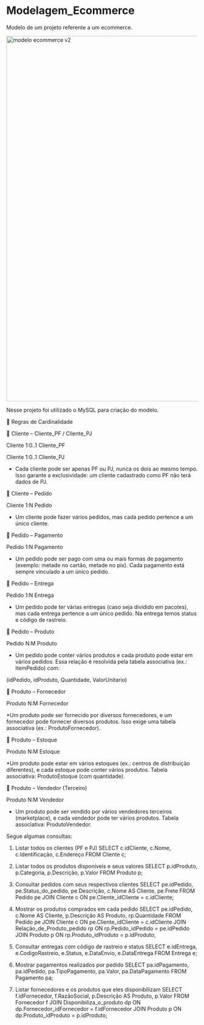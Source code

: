 # Modelagem_Ecommerce
Modelo de um projeto referente a um ecommerce.


<img width="959" height="963" alt="modelo ecommerce v2" src="https://github.com/user-attachments/assets/377cf9e9-e88f-40ce-ac55-b4fe42329e2d" />



Nesse projeto foi utilizado o MySQL para criação do modelo.

📌 Regras de Cardinalidade

🔹 Cliente – Cliente_PF / Cliente_PJ

Cliente 1:0..1 Cliente_PF

Cliente 1:0..1 Cliente_PJ

* Cada cliente pode ser apenas PF ou PJ, nunca os dois ao mesmo tempo.
Isso garante a exclusividade: um cliente cadastrado como PF não terá dados de PJ.



🔹 Cliente – Pedido

Cliente 1:N Pedido

* Um cliente pode fazer vários pedidos, mas cada pedido pertence a um único cliente.
  

 🔹 Pedido – Pagamento

Pedido 1:N Pagamento

* Um pedido pode ser pago com uma ou mais formas de pagamento (exemplo: metade no cartão, metade no pix).
Cada pagamento está sempre vinculado a um único pedido.


🔹 Pedido – Entrega

Pedido 1:N Entrega

* Um pedido pode ter várias entregas (caso seja dividido em pacotes), mas cada entrega pertence a um único pedido.
Na entrega temos status e código de rastreio.



🔹 Pedido – Produto

Pedido N:M Produto

* Um pedido pode conter vários produtos e cada produto pode estar em vários pedidos.
Essa relação é resolvida pela tabela associativa (ex.: ItemPedido) com:

(idPedido, idProduto, Quantidade, ValorUnitario)



🔹 Produto – Fornecedor

Produto N:M Fornecedor

*Um produto pode ser fornecido por diversos fornecedores, e um fornecedor pode fornecer diversos produtos.
Isso exige uma tabela associativa (ex.: ProdutoFornecedor).


🔹 Produto – Estoque

Produto N:M Estoque

*Um produto pode estar em vários estoques (ex.: centros de distribuição diferentes), e cada estoque pode conter vários produtos.
Tabela associativa: ProdutoEstoque (com quantidade).


🔹 Produto – Vendedor (Terceiro)

Produto N:M Vendedor

* Um produto pode ser vendido por vários vendedores terceiros (marketplace), e cada vendedor pode ter vários produtos.
Tabela associativa: ProdutoVendedor.

Segue algumas consultas:

1. Listar todos os clientes (PF e PJ)
SELECT c.idCliente,
       c.Nome,
       c.Identificação,
       c.Endereço
FROM Cliente c;


2. Listar todos os produtos disponíveis e seus valores
SELECT p.idProduto,
       p.Categoria,
       p.Descrição,
       p.Valor
FROM Produto p;


3. Consultar pedidos com seus respectivos clientes
SELECT pe.idPedido,
       pe.Status_do_pedido,
       pe.Descrição,
       c.Nome AS Cliente,
       pe.Frete
FROM Pedido pe
JOIN Cliente c ON pe.Cliente_idCliente = c.idCliente;


4. Mostrar os produtos comprados em cada pedido
SELECT pe.idPedido,
       c.Nome AS Cliente,
       p.Descrição AS Produto,
       rp.Quantidade
FROM Pedido pe
JOIN Cliente c ON pe.Cliente_idCliente = c.idCliente
JOIN Relação_de_Produto_pedido rp ON rp.Pedido_idPedido = pe.idPedido
JOIN Produto p ON rp.Produto_idProduto = p.idProduto;


5. Consultar entregas com código de rastreio e status
SELECT e.idEntrega,
       e.CodigoRastreio,
       e.Status,
       e.DataEnvio,
       e.DataEntrega
FROM Entrega e;


6. Mostrar pagamentos realizados por pedido
SELECT pa.idPagamento,
       pa.idPedido,
       pa.TipoPagamento,
       pa.Valor,
       pa.DataPagamento
FROM Pagamento pa;


7. Listar fornecedores e os produtos que eles disponibilizam
SELECT f.idFornecedor,
       f.RazãoSocial,
       p.Descrição AS Produto,
       p.Valor
FROM Fornecedor f
JOIN Disponibiliza_o_produto dp ON dp.Fornecedor_idFornecedor = f.idFornecedor
JOIN Produto p ON dp.Produto_idProduto = p.idProduto;

